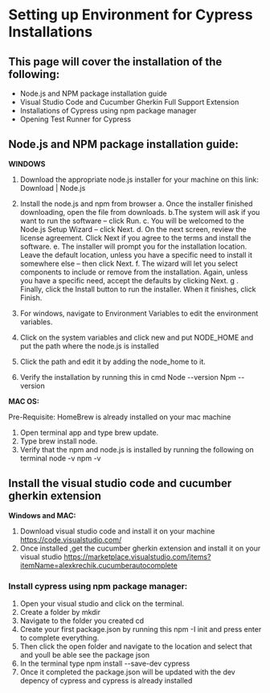# Setting up Environment for Cypress Installations

## This page will cover the installation of the following: 
* Node.js and NPM package installation guide 
* Visual Studio Code and Cucumber Gherkin Full Support Extension
* Installations of Cypress using npm package manager
* Opening Test Runner for Cypress

## Node.js and NPM package installation guide:

**WINDOWS**
1. Download the appropriate node.js installer for your machine on this link: Download | Node.js 
2. Install the node.js and npm from browser
a. Once the installer finished downloading, open the file from downloads.
b.The system will ask if you want to run the software – click Run.
c. You will be welcomed to the Node.js Setup Wizard – click Next.
d. On the next screen, review the license agreement. Click Next if you agree to the terms and install the software.
e. The installer will prompt you for the installation location. Leave the default location, unless you have a specific need to install it somewhere else – then click Next.
f. The wizard will let you select components to include or remove from the installation. Again, unless you have a specific need, accept the defaults by clicking Next.
g . Finally, click the Install button to run the installer. When it finishes, click Finish.

3. For windows, navigate to Environment Variables to edit the environment variables.
4. Click on the system variables and  click new and put NODE_HOME and put the path where the node.js is installed
5.  Click the path and edit it by adding the node_home to it.
6. Verify the installation by running this in cmd
Node --version
Npm --version

**MAC  OS:**

Pre-Requisite: 
HomeBrew is already installed on your mac machine

1. Open terminal app and type brew update.
2. Type brew install node.
3. Verify that the npm and node.js is installed by running the following on terminal 
node -v
npm -v

## Install the visual studio code and cucumber gherkin extension

**Windows and MAC:**

1. Download visual studio code and install it on your machine  https://code.visualstudio.com/ 
2. Once installed ,get the cucumber gherkin extension and install it on your visual studio https://marketplace.visualstudio.com/items?itemName=alexkrechik.cucumberautocomplete 

### Install cypress using npm package manager:

1. Open your visual studio and click on the terminal.
2. Create a folder by mkdir <nameofProject>
3. Navigate to the folder you created cd <nameofProject>
4. Create your first package.json by running this npm -I init and press enter to complete everything.
5. Then click the open folder and navigate to the location and select that and youll be able see the package json
6. In the terminal type npm install --save-dev cypress
7. Once it completed the package.json will be updated with the dev depency of cypress and cypress is already installed